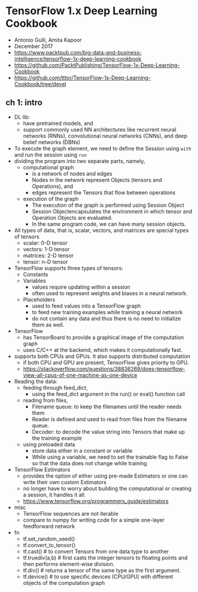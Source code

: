 # TensorFlow 1.x Deep Learning Cookbook
* Antonio Gulli, Amita Kapoor
* December 2017
* https://www.packtpub.com/big-data-and-business-intelligence/tensorflow-1x-deep-learning-cookbook
* https://github.com/PacktPublishing/TensorFlow-1x-Deep-Learning-Cookbook
* https://github.com/tttor/TensorFlow-1x-Deep-Learning-Cookbook/tree/devel

## ch 1: intro
* DL lib: 
  * have pretrained models, and 
  * support commonly used NN architectures like 
    recurrent neural networks (RNNs), convolutional neural networks (CNNs), and deep belief networks (DBNs)
* To execute the graph element, 
  we need to define the Session using `with` and run the session using `run`
* dividing the program into two separate parts, namely, 
  * computational graph 
    * is a network of nodes and edges
    * Nodes in the network represent Objects (tensors and Operations), and 
    * edges represent the Tensors that flow between operations
  * execution of the graph
    * The execution of the graph is performed using Session Object
    * Session Objectencapsulates the environment in which tensor and Operation Objects are evaluated.
    * In the same program code, we can have many session objects.
* All types of data, that is, scalar, vectors, and matrices are special types of tensors
  * scalar: 0-D tensor
  * vectors: 1-D tensor
  * matrices: 2-D tensor
  * tensor: n-D tensor
* TensorFlow supports three types of tensors:
  * Constants
  * Variables
    * values require updating within a session
    * often used to represent weights and biases in a neural network.
  * Placeholders
    * used to feed values into a TensorFlow graph
    * to feed new training examples while training a neural network
    * do not contain any data and thus there is no need to initialize them as well.
* TensorFlow 
  * has TensorBoard to provide a graphical image of the computation graph
  * uses C/C++ at the backend, which makes it computationally fast.
* supports both CPUs and GPUs. It also supports distributed computation
  * if both CPU and GPU are present, TensorFlow gives priority to GPU.
  * https://stackoverflow.com/questions/38836269/does-tensorflow-view-all-cpus-of-one-machine-as-one-device
* Reading the data: 
  * feeding through feed_dict, 
    * using the feed_dict argument in the run() or eval() function call
  * reading from files,
    * Filename queue: to keep the filenames until the reader needs them
    * Reader is defined and used to read from files from the filename queue.
    * Decoder: to decode the value string into Tensors that make up the training example
  * using preloaded data
    * store data either in a constant or variable
    * While using a variable, we need to set the trainable flag to False so that the data does not change while training
* TensorFlow Estimators
  * provides the option of either using pre-made Estimators or one can write their own custom Estimators
  * no longer have to worry about building the computational or creating a session, it handles it all.
  * https://www.tensorflow.org/programmers_guide/estimators
* misc
  * TensorFlow sequences are not iterable
  * compare to numpy for writing code for a simple one-layer feedforward network
* fn
  * tf.set_random_seed()
  * tf.convert_to_tensor()
  * tf.cast() # to convert Tensors from one data type to another
  * tf.truediv(a,b) # first casts the integer tensors to floating points and then performs element-wise division.
  * tf.div() # returns a tensor of the same type as the first argument.
  * tf.device() # to use specific devices (CPU/GPU) with different objects of the computation graph
